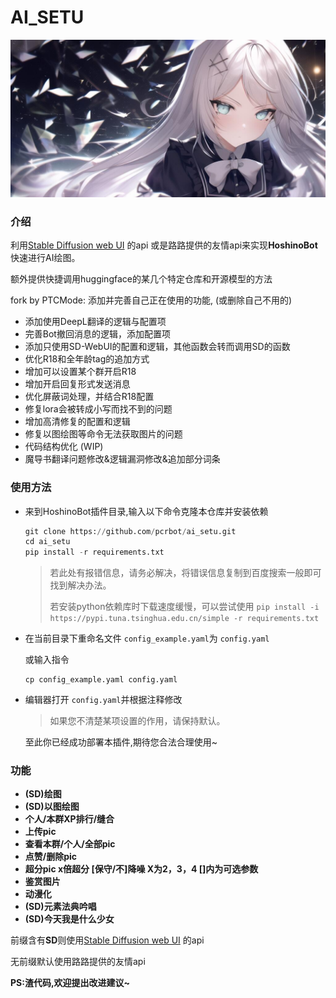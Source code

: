 # AI_SETU

<img src="TempImage/readme.jpg" alt="效果图" style="zoom: 50%;" />

### **介绍**

利用[Stable Diffusion web UI](https://github.com/AUTOMATIC1111/stable-diffusion-webui) 的api 或是路路提供的友情api来实现**HoshinoBot**快速进行AI绘图。

额外提供快捷调用huggingface的某几个特定仓库和开源模型的方法

fork by PTCMode: 添加并完善自己正在使用的功能, (或删除自己不用的)
 - 添加使用DeepL翻译的逻辑与配置项
 - 完善Bot撤回消息的逻辑，添加配置项
 - 添加只使用SD-WebUI的配置和逻辑，其他函数会转而调用SD的函数
 - 优化R18和全年龄tag的追加方式
 - 增加可以设置某个群开启R18
 - 增加开启回复形式发送消息
 - 优化屏蔽词处理，并结合R18配置
 - 修复lora会被转成小写而找不到的问题
 - 增加高清修复的配置和逻辑
 - 修复以图绘图等命令无法获取图片的问题
 - 代码结构优化 (WIP)
 - 魔导书翻译问题修改&逻辑漏洞修改&追加部分词条

### 使用方法

- 来到HoshinoBot插件目录,输入以下命令克隆本仓库并安装依赖

  ```python
  git clone https://github.com/pcrbot/ai_setu.git
  cd ai_setu
  pip install -r requirements.txt
  ```

  > 若此处有报错信息，请务必解决，将错误信息复制到百度搜索一般即可找到解决办法。
  >
  > 若安装python依赖库时下载速度缓慢，可以尝试使用 `pip install -i https://pypi.tuna.tsinghua.edu.cn/simple -r requirements.txt`
  >
- 在当前目录下重命名文件 `config_example.yaml`为 `config.yaml`

  或输入指令

  ```
  cp config_example.yaml config.yaml
  ```
- 编辑器打开 `config.yaml`并根据注释修改

  > 如果您不清楚某项设置的作用，请保持默认。
  >

    至此你已经成功部署本插件,期待您合法合理使用~

### 功能

* **(SD)绘图**
* **(SD)以图绘图**
* **个人/本群XP排行/缝合**
* **上传pic**
* **查看本群/个人/全部pic**
* **点赞/删除pic**
* **超分pic x倍超分 [保守/不]降噪   X为2，3，4   []内为可选参数**
* **鉴赏图片**
* **动漫化**
* **(SD)元素法典吟唱**
* **(SD)今天我是什么少女**

前缀含有**SD**则使用[Stable Diffusion web UI](https://github.com/AUTOMATIC1111/stable-diffusion-webui) 的api

无前缀默认使用路路提供的友情api

**PS:渣代码,欢迎提出改进建议~**
